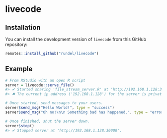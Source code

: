 
# livecode

<!-- badges: start -->
<!-- badges: end -->

## Installation

You can install the development version of `livecode` from this GitHub repository:

``` r
remotes::install_github("rundel/livecode")
```

## Example

``` r
# From RStudio with an open R script
server = livecode::serve_file()
#> ✔ Started sharing 'file_stream_server.R' at 'http://192.168.1.128:30000'.
#> ✖ The current ip address ('192.168.1.128') for the server is private, only users on the same local network are likely to be able to connect.

# Once started, send messages to your users.
server$send_msg("Hello World!", type = "success")
server$send_msg("Oh no!\n\n Something bad has happened.", type = "error")

# Once finished, shut the server down.
server$stop()
#> ✔ Stopped server at 'http://192.168.1.128:30000'.
```

